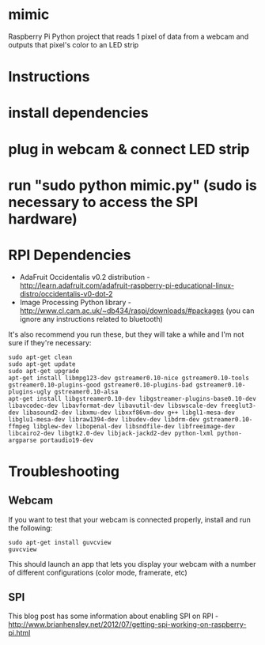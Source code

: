 mimic
=====

Raspberry Pi Python project that reads 1 pixel of data from a webcam and outputs that pixel's color to an LED strip

Instructions
======
# install dependencies
# plug in webcam & connect LED strip
# run "sudo python mimic.py" (sudo is necessary to access the SPI hardware)

RPI Dependencies
=====
* AdaFruit Occidentalis v0.2 distribution - http://learn.adafruit.com/adafruit-raspberry-pi-educational-linux-distro/occidentalis-v0-dot-2
* Image Processing Python library - http://www.cl.cam.ac.uk/~db434/raspi/downloads/#packages (you can ignore any instructions related to bluetooth)

It's also recommend you run these, but they will take a while and I'm not sure if they're necessary:

	sudo apt-get clean
	sudo apt-get update
	sudo apt-get upgrade
	apt-get install libmpg123-dev gstreamer0.10-nice gstreamer0.10-tools gstreamer0.10-plugins-good gstreamer0.10-plugins-bad gstreamer0.10-plugins-ugly gstreamer0.10-alsa
	apt-get install libgstreamer0.10-dev libgstreamer-plugins-base0.10-dev libavcodec-dev libavformat-dev libavutil-dev libswscale-dev freeglut3-dev libasound2-dev libxmu-dev libxxf86vm-dev g++ libgl1-mesa-dev libglu1-mesa-dev libraw1394-dev libudev-dev libdrm-dev gstreamer0.10-ffmpeg libglew-dev libopenal-dev libsndfile-dev libfreeimage-dev libcairo2-dev libgtk2.0-dev libjack-jackd2-dev python-lxml python-argparse portaudio19-dev

Troubleshooting
=====
Webcam
-----
If you want to test that your webcam is connected properly, install and run the following:

	sudo apt-get install guvcview
	guvcview
	
This should launch an app that lets you display your webcam with a number of different configurations (color mode, framerate, etc)

SPI
-----
This blog post has some information about enabling SPI on RPI - http://www.brianhensley.net/2012/07/getting-spi-working-on-raspberry-pi.html